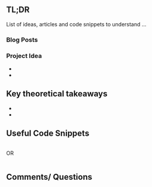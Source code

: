 ## TL;DR
List of ideas, articles and code snippets to understand ...

### Blog Posts


### Project Idea
-
-

## Key theoretical takeaways
* 
* 

## Useful Code Snippets
```R

```
OR

```Python

```

## Comments/ Questions
